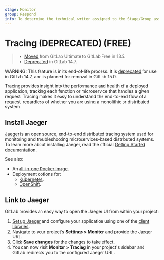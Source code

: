 ```yaml
---
stage: Monitor
group: Respond
info: To determine the technical writer assigned to the Stage/Group associated with this page, see https://about.gitlab.com/handbook/engineering/ux/technical-writing/#assignments
---
```


# Tracing (DEPRECATED) **(FREE)**

> - [Moved](https://gitlab.com/gitlab-org/gitlab/-/issues/42645) from GitLab Ultimate to GitLab Free in 13.5.
> - [Deprecated](https://gitlab.com/gitlab-org/gitlab/-/issues/346540) in GitLab 14.7.

WARNING:
This feature is in its end-of-life process. It is [deprecated](https://gitlab.com/gitlab-org/gitlab/-/issues/346540)
for use in GitLab 14.7, and is planned for removal in GitLab 15.0.

Tracing provides insight into the performance and health of a deployed application, tracking each
function or microservice that handles a given request. Tracing makes it easy to understand the
end-to-end flow of a request, regardless of whether you are using a monolithic or distributed
system.

## Install Jaeger

[Jaeger](https://www.jaegertracing.io/) is an open source, end-to-end distributed tracing system
used for monitoring and troubleshooting microservices-based distributed systems. To learn more about
installing Jaeger, read the official
[Getting Started documentation](https://www.jaegertracing.io/docs/latest/getting-started/).

See also:

- An [all-in-one Docker image](https://www.jaegertracing.io/docs/latest/getting-started/#all-in-one).
- Deployment options for:
  - [Kubernetes](https://github.com/jaegertracing/jaeger-kubernetes).
  - [OpenShift](https://github.com/jaegertracing/jaeger-openshift).

## Link to Jaeger

GitLab provides an easy way to open the Jaeger UI from within your project:

1. [Set up Jaeger](https://www.jaegertracing.io) and configure your application using one of the
   [client libraries](https://www.jaegertracing.io/docs/latest/client-libraries/).
1. Navigate to your project's **Settings > Monitor** and provide the Jaeger URL.
1. Click **Save changes** for the changes to take effect.
1. You can now visit **Monitor > Tracing** in your project's sidebar and GitLab redirects you to
   the configured Jaeger URL.
